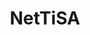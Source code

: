 ---
title: NetTiSA
description: List of unirec fields exported together with NetTiSA flow fields on interface by nettisa plugin.    
fields: 
  - 
    name: "NTS_MEAN"
    type:  "float"
    ipfix: "8057/1020"
    value:   "The mean of the payload lengths of packets"
  - 
    name: "NTS_MIN"
    type:   "uint16"
    ipfix: "8057/1021"
    value:  "Minimal value from all packet payload lengths"
  - 
    name: "NTS_MAX"
    type:   "uint16"
    ipfix: "8057/1022"
    value:  "Maximum value from all packet payload lengths"
  - 
    name: "NTS_STDEV"
    type:   "float"
    ipfix: "8057/1023"
    value:   "Represents a switching ratio between different values of the sequence of observation."
  - 
    name: "NTS_KURTOSIS"
    type:  "float"
    ipfix: "8057/1024"
    value:   "The standard deviation is measure of the variation of data from the mean."
  - 
    name: "NTS_ROOT_MEAN_SQUARE"
    type:  "float"
    ipfix: "8057/1025"
    value:   "The measure of the magnitude of payload lengths of packets."
  - 
    name: "NTS_AVERAGE_DISPERSION"
    type:  "float"
    ipfix: "8057/1026"
    value:   "The average absolute difference between each payload length of packet and the mean value."
  - 
    name: "NTS_MEAN_SCALED_TIME"
    type:  "float"
    ipfix: "8057/1027"
    value:   "The kurtosis is the measure describing the extent to which the tails of a distribution differ from the tails of a normal distribution."
  - 
    name: "NTS_MEAN_DIFFTIMES"
    type:  "float"
    ipfix: "8057/1028"
    value:   "The scaled times is defined as sequence s(t) = t<sub>1</sub> − t<sub>1</sub> , t<sub>2</sub> − t<sub>1</sub> , … , t<sub>n</sub> − t<sub>1</sub> . We compute the mean of the value with same method as for feature <i>Mean</i>."
  - 
    name: "NTS_MIN_DIFFTIMES"
    type:   "float"
    ipfix: "8057/1029"
    value:   "The time differences is defined as sequence <i>d<sub>t</sub></i> = t<sub>j</sub> - t<sub>i</sub> | j = i + 1, i in 1, 2, ... n - 1. We compute the mean of the value with same method as for feature <i>Mean</i>."
  - 
    name: "NTS_MAX_DIFFTIMES"
    type:   "float"
    ipfix: "8057/1030"
    value:   "Minimal value from all time differences, i.e., min space between packets."
  - 
    name: "NTS_TIME_DISTRIBUTION"
    type:   "float"
    ipfix: "8057/1031"
    value:   "Maximum value from all time differences, i.e., max space between packets."
  - 
    name: "NTS_SWITCHING_RATIO"
    type:   "float"
    ipfix: "8057/1032"
    value:   "Describes the distribution of time differences between individual packets."
---